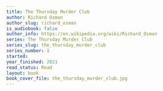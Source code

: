 ```yaml
---
title: The Thursday Murder Club
author: Richard Osman
author_slug: richard_osman
is_audiobook: false
author_info: https://en.wikipedia.org/wiki/Richard_Osman
series: The Thursday Murder Club
series_slug: the_thursday_murder_club
series_number: 1
started: 
year_finished: 2021
read_status: Read
layout: book
book_cover_file: the_thursday_murder_club.jpg
---
```

